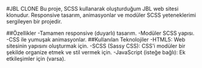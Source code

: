 #JBL CLONE
Bu proje, SCSS kullanarak oluşturduğum JBL web sitesi klonudur. Responsive tasarım, animasyonlar ve modüler SCSS yeteneklerimi sergileyen bir projedir.

##Özellikler
-Tamamen responsive (duyarlı) tasarım.
-Modüler SCSS yapısı.
-CSS ile yumuşak animasyonlar.
##Kullanılan Teknolojiler
-HTML5: Web sitesinin yapısını oluşturmak için.
-SCSS (Sassy CSS): CSS'i modüler bir şekilde organize etmek ve stil vermek için.
-JavaScript (isteğe bağlı): Ek etkileşimler için (varsa).
